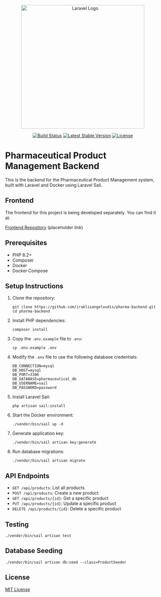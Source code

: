 <p align="center"><a href="https://laravel.com" target="_blank"><img src="https://raw.githubusercontent.com/laravel/art/master/logo-lockup/5%20SVG/2%20CMYK/1%20Full%20Color/laravel-logolockup-cmyk-red.svg" width="400" alt="Laravel Logo"></a></p>

<p align="center">
<a href="https://github.com/laravel/framework/actions"><img src="https://github.com/laravel/framework/workflows/tests/badge.svg" alt="Build Status"></a>
<a href="https://packagist.org/packages/laravel/framework"><img src="https://img.shields.io/packagist/v/laravel/framework" alt="Latest Stable Version"></a>
<a href="https://packagist.org/packages/laravel/framework"><img src="https://img.shields.io/packagist/l/laravel/framework" alt="License"></a>
</p>

# Pharmaceutical Product Management Backend

This is the backend for the Pharmaceutical Product Management system, built with Laravel and Docker using Laravel Sail.

## Frontend

The frontend for this project is being developed separately. You can find it at:

[Frontend Repository](https://github.com/iraklisangeloudis/pharma-frontend) (placeholder link)

## Prerequisites

- PHP 8.2+
- Composer
- Docker
- Docker Compose

## Setup Instructions

1. Clone the repository:
   ```
   git clone https://github.com/iraklisangeloudis/pharma-backend.git
   cd pharma-backend
   ```

2. Install PHP dependencies:
   ```
   composer install
   ```

3. Copy the `.env.example` file to `.env`:
   ```
   cp .env.example .env
   ```

4. Modify the `.env` file to use the following database credentials:
   ```
   DB_CONNECTION=mysql
   DB_HOST=mysql
   DB_PORT=3306
   DB_DATABASE=pharmaceutical_db
   DB_USERNAME=sail
   DB_PASSWORD=password
   ```

5. Install Laravel Sail:
   ```
   php artisan sail:install
   ```

6. Start the Docker environment:
   ```
   ./vendor/bin/sail up -d
   ```

7. Generate application key:
   ```
   ./vendor/bin/sail artisan key:generate
   ```

8. Run database migrations:
   ```
   ./vendor/bin/sail artisan migrate
   ```

## API Endpoints

- `GET /api/products`: List all products
- `POST /api/products`: Create a new product
- `GET /api/products/{id}`: Get a specific product
- `PUT /api/products/{id}`: Update a specific product
- `DELETE /api/products/{id}`: Delete a specific product

## Testing

```
./vendor/bin/sail artisan test
```

## Database Seeding

```
./vendor/bin/sail artisan db:seed --class=ProductSeeder
```

## License

[MIT License](LICENSE)
